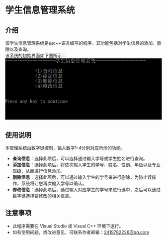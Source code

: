 # 学生信息管理系统
## 介绍
该学生信息管理系统是由c++语言编写的程序，其功能包括对学生信息的添加、删除以及查询。<br>
该系统的初始界面如下图所示：
![图片1](tupian.png)
## 使用说明
本管理系统由数字键控制，输入数字1-4分别对应所示的功能。
* **查询信息**：选择此项后，可以选择通过输入学号或学生姓名进行查询。
* **添加信息**：选择此项后，将依次输入学生的学号、姓名、性别、年级以及专业班级，从而进行信息添加。
* **删除信息**：选择此项后，可以通过输入学生的学号来进行删除，为防止误操作，系统将让您再次输入学号以确认。
* **修改信息**：选择此项后，通过输入对应学生的学号来进行选中，之后可以通过数字键选择要修改的相关信息。
## 注意事项
* 此程序需要在 Visual Studio 或 Visual C++ 环境下运行。
* 如有使用问题，或改进意见，可联系作者邮箱：2419782226@qq.com
